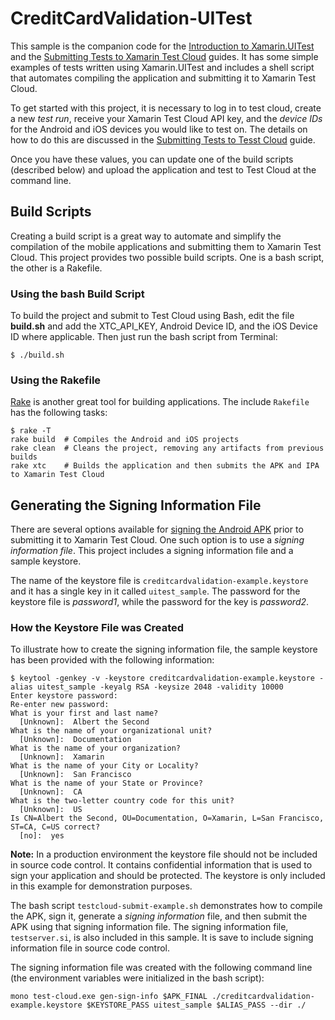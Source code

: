 CreditCardValidation-UITest
============================

This sample is the companion code for the [Introduction to Xamarin.UITest](http://developer.xamarin.com/guides/testcloud/uitest/intro-to-uitest/) and the [Submitting Tests to Xamarin Test Cloud](http://developer.xamarin.com/guides/testcloud/submitting-to-testcoud) guides. It has some simple examples of tests written using Xamarin.UITest and includes a shell script that automates compiling the application and submitting it to Xamarin Test Cloud.

To get started with this project, it is necessary to log in to test cloud, create a new *test run*, receive your Xamarin Test Cloud API key, and the *device IDs* for the Android and iOS devices you would like to test on. The details on how to do this are discussed in the [Submitting Tests to Tesst Cloud](http://developer.xamarin.com/guides/testcloud/submitting/) guide.

Once you have these values, you can update one of the build scripts (described below) and upload the application and test to Test Cloud at the command line.


## Build Scripts

Creating a build script is a great way to automate and simplify the compilation of the mobile applications and submitting them to Xamarin Test Cloud. This project provides two possible build scripts. One is a bash script, the other is a Rakefile.


### Using the bash Build Script

To build the project and submit to Test Cloud using Bash, edit the file **build.sh** and add the XTC_API_KEY, Android Device ID, and the iOS Device ID where applicable. Then just run the bash script from Terminal:
    
    $ ./build.sh


### Using the Rakefile    

[Rake](https://rubygems.org/gems/rake) is another great tool for building applications. The include `Rakefile` has the following tasks:

	$ rake -T
	rake build  # Compiles the Android and iOS projects
	rake clean  # Cleans the project, removing any artifacts from previous builds
	rake xtc    # Builds the application and then submits the APK and IPA to Xamarin Test Cloud

## Generating the Signing Information File

There are several options available for [signing the Android APK](http://developer.xamarin.com/guides/testcloud/submitting/#Signing_Android_APKs) prior to submitting it to Xamarin Test Cloud. One such option is to use a *signing information file*. This project includes a signing information file and a sample keystore.

The name of the keystore file is `creditcardvalidation-example.keystore` and it has a single key in it called `uitest_sample`. The password for the keystore file is *password1*, while the password for the key is *password2*.

### How the Keystore File was Created

To illustrate how to create the signing information file, the sample keystore has been provided with the following information:

	$ keytool -genkey -v -keystore creditcardvalidation-example.keystore -alias uitest_sample -keyalg RSA -keysize 2048 -validity 10000
	Enter keystore password:  
	Re-enter new password: 
	What is your first and last name?
	  [Unknown]:  Albert the Second
	What is the name of your organizational unit?
	  [Unknown]:  Documentation
	What is the name of your organization?
	  [Unknown]:  Xamarin
	What is the name of your City or Locality?
	  [Unknown]:  San Francisco
	What is the name of your State or Province?
	  [Unknown]:  CA
	What is the two-letter country code for this unit?
	  [Unknown]:  US
	Is CN=Albert the Second, OU=Documentation, O=Xamarin, L=San Francisco, ST=CA, C=US correct?
	  [no]:  yes


**Note:** In a production environment the keystore file should not be included in source code control. It contains confidential information that is used to sign your application and should be protected. The keystore is only included in this example for demonstration purposes.

The bash script `testcloud-submit-example.sh` demonstrates how to compile the APK, sign it, generate a *signing information* file, and then submit the APK using that signing information file. The signing information file, `testserver.si`, is also included in this sample. It is save to include signing information file in source code control.

The signing information file was created with the following command line (the environment variables were initialized in the bash script):
 
    mono test-cloud.exe gen-sign-info $APK_FINAL ./creditcardvalidation-example.keystore $KEYSTORE_PASS uitest_sample $ALIAS_PASS --dir ./

